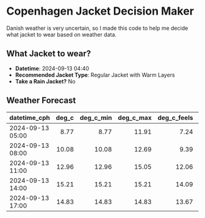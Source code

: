 # Copenhagen Jacket Decision Maker

Danish weather is very uncertain, so I made this code to help me decide what jacket to wear based on weather data.

## What Jacket to wear?

- **Datetime**: 2024-09-13 04:40
- **Recommended Jacket Type**: Regular Jacket with Warm Layers
- **Take a Rain Jacket?** No

## Weather Forecast
| datetime_cph     |   deg_c |   deg_c_min |   deg_c_max |   deg_c_feels | weather   | wind   | rain   |
|:-----------------|--------:|------------:|------------:|--------------:|:----------|:-------|:-------|
| 2024-09-13 05:00 |    8.77 |        8.77 |       11.91 |          7.24 | Clouds    | Low    | None   |
| 2024-09-13 08:00 |   10.08 |       10.08 |       12.69 |          9.39 | Clouds    | Low    | None   |
| 2024-09-13 11:00 |   12.96 |       12.96 |       15.05 |         12.06 | Clouds    | Medium | None   |
| 2024-09-13 14:00 |   15.21 |       15.21 |       15.21 |         14.09 | Clouds    | Medium | None   |
| 2024-09-13 17:00 |   14.83 |       14.83 |       14.83 |         13.67 | Clouds    | Medium | None   |

